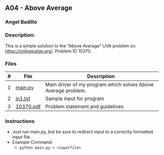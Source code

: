 ## A04 - Above Average
### Angel Badillo
### Description:

This is a simple solution to the "Above Average" UVA problem on https://onlinejudge.org/. Problem ID 10370.

### Files

| # | File                   | Description                                                   |
|:-:|------------------------|---------------------------------------------------------------|
| 1 | [main.py](main.py)     | Main driver of my program which solves Above Average problem. |
| 2 | [in1.txt](in1.txt)     | Sample input for program                                      |
| 3 | [10370.pdf](10370.pdf) | Problem statement and guidelines                              |

### Instructions

- Just run main.py, but be sure to redirect
input to a correctly formatted input file.
- Example Command:
    - `python main.py < <inputfile>`